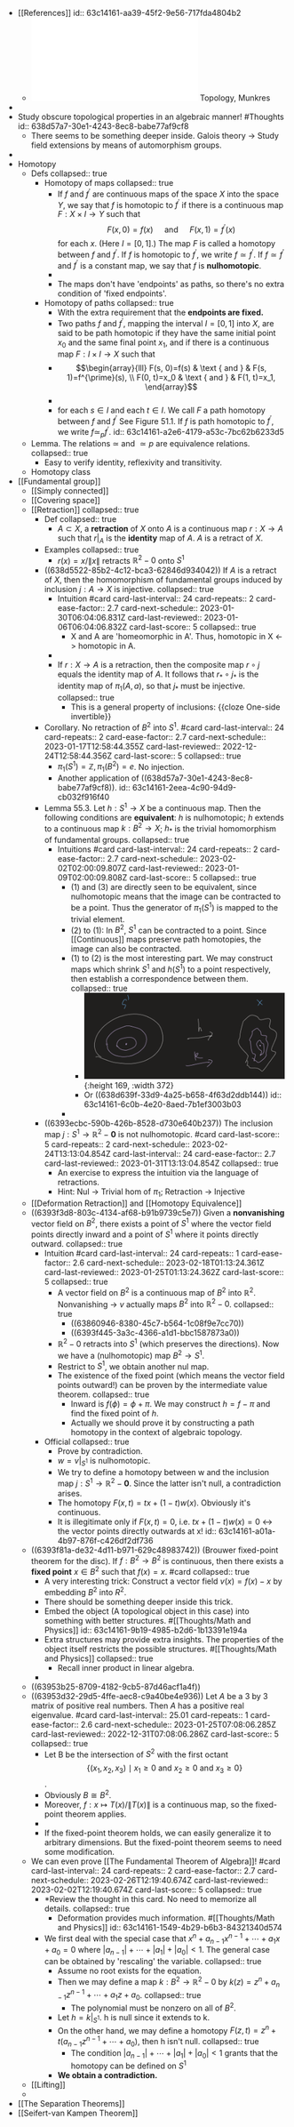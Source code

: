 - [[References]]
  id:: 63c14161-aa39-45f2-9e56-717fda4804b2
	- ![2000_Munkres_Topology](file://zotero_link/Mathematics/Topology/2000_Munkres_Topology.pdf) Topology, Munkres
-
- Study obscure topological properties in an algebraic manner! #Thoughts
  id:: 638d57a7-30e1-4243-8ec8-babe77af9cf8
	- There seems to be something deeper inside. Galois theory -> Study field extensions by means of automorphism groups.
-
- Homotopy
	- Defs
	  collapsed:: true
		- Homotopy of maps
		  collapsed:: true
			- If $f$ and $f^{\prime}$ are continuous maps of the space $X$ into the space $Y$, we say that $f$ is homotopic to $f^{\prime}$ if there is a continuous map $F : X \times I \rightarrow Y$ such that
			  $$F(x, 0)=f(x) \quad \text { and } \quad F(x, 1)=f^{\prime}(x)$$
			  for each $x$. (Here $I=[0,1]$.) The map $F$ is called a homotopy between $f$ and $f^{\prime}$. If $f$ is homotopic to $f^{\prime}$, we write $f \simeq f^{\prime}$. If $f \simeq f^{\prime}$ and $f^{\prime}$ is a constant map, we say that $f$ is **nulhomotopic**.
			-
			- The maps don't have 'endpoints' as paths, so there's no extra condition of 'fixed endpoints'.
		- Homotopy of paths
		  collapsed:: true
			- With the extra requirement that the **endpoints are fixed.**
			- Two paths $f$ and $f^{\prime}$, mapping the interval $I=[0,1]$ into $X$, are said to be path homotopic if they have the same initial point $x_0$ and the same final point $x_1$, and if there is a continuous map $F: I \times I \rightarrow X$ such that
			- $$\begin{array}{lll}
			  F(s, 0)=f(s) & \text { and } & F(s, 1)=f^{\prime}(s), \\
			  F(0, t)=x_0 & \text { and } & F(1, t)=x_1,
			  \end{array}$$
			-
			- for each $s \in I$ and each $t \in I$. We call $F$ a path homotopy between $f$ and $f^{\prime}$ See Figure 51.1. If $f$ is path homotopic to $f^{\prime}$, we write $f \simeq_p f^{\prime}$.
			  id:: 63c14161-a2e6-4179-a53c-7bc62b6233d5
	- Lemma. The relations $\simeq$ and $\simeq p$ are equivalence relations.
	  collapsed:: true
		- Easy to verify identity, reflexivity and transitivity.
	- Homotopy class
- [[Fundamental group]]
	- [[Simply connected]]
	- [[Covering space]]
	- [[Retraction]]
	  collapsed:: true
		- Def
		  collapsed:: true
			- $A \subset X$, a **retraction** of $X$ onto $A$ is a continuous map $r: X \rightarrow A$ such that $r | _ A$ is the **identity** map of $A$. $A$ is a retract of $X$.
		- Examples
		  collapsed:: true
			- $r(x)=x /\|x\|$ retracts $\mathbb{R}^2-0$ onto $S^1$
		- ((638d5522-85b2-4c12-bca3-62846d934042)) If $A$ is a retract of $X$, then the homomorphism of fundamental groups induced by inclusion $j: A \rightarrow X$ is injective.
		  collapsed:: true
			- Intuition #card
			  card-last-interval:: 24
			  card-repeats:: 2
			  card-ease-factor:: 2.7
			  card-next-schedule:: 2023-01-30T06:04:06.831Z
			  card-last-reviewed:: 2023-01-06T06:04:06.832Z
			  card-last-score:: 5
			  collapsed:: true
				- X and A are 'homeomorphic in A'. Thus, homotopic in X <-> homotopic in A.
			-
			- If $r: X \rightarrow A$ is a retraction, then the composite map $r \circ j$ equals the identity map of $A$. It follows that $r_* \circ j_*$ is the identity map of $\pi_1(A, a)$, so that $j_*$ must be injective.
			  collapsed:: true
				- This is a general property of inclusions: {{cloze One-side invertible}}
		- Corollary. No retraction of $B^2$ into $S^1$. #card
		  card-last-interval:: 24
		  card-repeats:: 2
		  card-ease-factor:: 2.7
		  card-next-schedule:: 2023-01-17T12:58:44.355Z
		  card-last-reviewed:: 2022-12-24T12:58:44.356Z
		  card-last-score:: 5
		  collapsed:: true
			- $\pi_1(S^1)=\mathbb Z, \pi_1(B^2)=e$. No injection.
			- Another application of ((638d57a7-30e1-4243-8ec8-babe77af9cf8)).
			  id:: 63c14161-2eea-4c90-94d9-cb032f916f40
		- Lemma 55.3. Let $h: S^1 \rightarrow X$ be a continuous map. Then the following conditions are **equivalent**: $h$ is nulhomotopic; $h$ extends to a continuous map $k: B^2 \rightarrow X$; $h_*$ is the trivial homomorphism of fundamental groups.
		  collapsed:: true
			- Intuitions #card
			  card-last-interval:: 24
			  card-repeats:: 2
			  card-ease-factor:: 2.7
			  card-next-schedule:: 2023-02-02T02:00:09.807Z
			  card-last-reviewed:: 2023-01-09T02:00:09.808Z
			  card-last-score:: 5
			  collapsed:: true
				- (1) and (3) are directly seen to be equivalent, since nulhomotopic means that the image can be contracted to be a point. Thus the generator of $\pi_1(S^1)$ is mapped to the trivial element.
				- (2) to (1): In $B^2$, $S^1$ can be contracted to a point. Since [[Continuous]] maps preserve path homotopies, the image can also be contracted.
				- (1) to (2) is the most interesting part. We may construct maps which shrink $S^1$ and $h(S^1)$ to a point respectively, then establish a correspondence between them.
				  collapsed:: true
					- ![image.png](../assets/image_1670210360212_0.png){:height 169, :width 372}
					- Or ((638d639f-33d9-4a25-b658-4f63d2ddb144))
					  id:: 63c14161-6c0b-4e20-8aed-7b1ef3003b03
				-
		- ((6393ecbc-590b-426b-8528-d730e640b237)) The inclusion map $j : S^1 \rightarrow \mathbb{R}^2-\mathbf{0}$ is not nulhomotopic. #card
		  card-last-score:: 5
		  card-repeats:: 2
		  card-next-schedule:: 2023-02-24T13:13:04.854Z
		  card-last-interval:: 24
		  card-ease-factor:: 2.7
		  card-last-reviewed:: 2023-01-31T13:13:04.854Z
		  collapsed:: true
			- An exercise to express the intuition via the language of retractions.
			- Hint: Nul -> Trivial hom of $\pi_1$; Retraction -> Injective
	- [[Deformation Retraction]] and [[Homotopy Equivalence]]
	- ((6393f3d8-803c-4134-af68-b91b9739c5e7)) Given a **nonvanishing** vector field on $B^2$, there exists a point of $S^1$ where the vector field points directly inward and a point of $S^1$ where it points directly outward.
	  collapsed:: true
		- Intuition #card
		  card-last-interval:: 24
		  card-repeats:: 1
		  card-ease-factor:: 2.6
		  card-next-schedule:: 2023-02-18T01:13:24.361Z
		  card-last-reviewed:: 2023-01-25T01:13:24.362Z
		  card-last-score:: 5
		  collapsed:: true
			- A vector field on $B^2$ is a continuous map of $B^2$ into $\mathbb{R}^2$. Nonvanishing -> $v$ actually maps $B^2$ into $\mathbb{R}^2-0$.
			  collapsed:: true
				- ((63860946-8380-45c7-b564-1c08f9e7cc70))
				- ((6393f445-3a3c-4366-a1d1-bbc1587873a0))
			- $\mathbb{R}^2-0$ retracts into $S^1$ (which preserves the directions). Now we have a (nulhomotopic) map $B^2\to S^1$.
			- Restrict to $S^1$, we obtain another nul map.
			- The existence of the fixed point (which means the vector field points outward!) can be proven by the intermediate value theorem.
			  collapsed:: true
				- Inward is $f(\phi)=\phi+\pi$. We may construct $h=f-\pi$ and find the fixed point of $h$.
				- Actually we should prove it by constructing a path homotopy in the context of algebraic topology.
		- Official
		  collapsed:: true
			- Prove by contradiction.
			- $w=v|_{S^1}$ is nulhomotopic.
			- We try to define a homotopy between w and the inclusion map $j: S^1 \rightarrow \mathbb{R}^2-\mathbf{0}$. Since the latter isn't null, a contradiction arises.
			- The homotopy $F(x, t)=t x+(1-t) w(x)$. Obviously it's continuous.
			- It is illegitimate only if $F(x,t) = 0$, i.e. $t x+(1-t) w(x)=0$ <-> the vector points directly outwards at x!
			  id:: 63c14161-a01a-4b97-876f-c426df2df736
	- ((6393f81a-de32-4d11-b971-629c48983742)) (Brouwer fixed-point theorem for the disc). If $f: B^2 \rightarrow B^2$ is continuous, then there exists a **fixed point** $x \in B^2$ such that $f(x)=x$. #card
	  collapsed:: true
		- A very interesting trick: Construct a vector field $v(x)=f(x)-x$ by embedding $B^2$ into $R^2$.
		- There should be something deeper inside this trick.
		- Embed the object (A topological object in this case) into something with better structures. #[[Thoughts/Math and Physics]]
		  id:: 63c14161-9b19-4985-b2d6-1b13391e194a
		- Extra structures may provide extra insights. The  properties of the object itself restricts the possible structures. #[[Thoughts/Math and Physics]]
		  collapsed:: true
			- Recall inner product in linear algebra.
		-
	- ((63953b25-8709-4182-9cb5-87d46acf1a4f))
	- ((63953d32-29d5-4ffe-aec8-c9a40be4e936)) Let $A$ be a 3 by 3 matrix of positive real numbers. Then $A$ has a positive real eigenvalue. #card
	  card-last-interval:: 25.01
	  card-repeats:: 1
	  card-ease-factor:: 2.6
	  card-next-schedule:: 2023-01-25T07:08:06.285Z
	  card-last-reviewed:: 2022-12-31T07:08:06.286Z
	  card-last-score:: 5
	  collapsed:: true
		- Let B be the intersection of $S^2$ with the first octant $$\left\{\left(x_1, x_2, x_3\right) \mid x_1 \geq 0 \text { and } x_2 \geq 0 \text { and } x_3 \geq 0\right\}$$.
		- Obviously $B \cong B^2$.
		- Moreover, $f:x \mapsto T(x) /\|T(x)\|$ is a continuous map, so the fixed-point theorem applies.
		-
		- If the fixed-point theorem holds, we can easily generalize it to arbitrary dimensions. But the fixed-point theorem seems to need some modification.
	- We can even prove [[The Fundamental Theorem of Algebra]]! #card
	  card-last-interval:: 24
	  card-repeats:: 2
	  card-ease-factor:: 2.7
	  card-next-schedule:: 2023-02-26T12:19:40.674Z
	  card-last-reviewed:: 2023-02-02T12:19:40.674Z
	  card-last-score:: 5
	  collapsed:: true
		- *Review the thought in this card. No need to memorize all details.
		  collapsed:: true
			- Deformation provides much information. #[[Thoughts/Math and Physics]]
			  id:: 63c14161-1549-4b29-b6b3-84321340d574
		- We first deal with the special case that $x^n+a_{n-1} x^{n-1}+\cdots+a_1 x+a_0=0$ where $\left|a_{n-1}\right|+\cdots+\left|a_1\right|+\left|a_0\right|<1$. The general case can be obtained by 'rescaling' the variable.
		  collapsed:: true
			- Assume no root exists for the equation.
			- Then we may define a map $k: B^2 \rightarrow \mathbb{R}^2-0$ by $k(z)=z^n+a_{n-1} z^{n-1}+\cdots+a_1 z+a_0$.
			  collapsed:: true
				- The polynomial must be nonzero on all of $B^2$.
			- Let $h=k|_{S^1}$. h is null since it extends to k.
			- On the other hand, we may define a homotopy $F(z, t)=z^n+t\left(a_{n-1} z^{n-1}+\cdots+a_0\right)$, then h isn't null.
			  collapsed:: true
				- The condition $\left|a_{n-1}\right|+\cdots+\left|a_1\right|+\left|a_0\right|<1$ grants that the homotopy can be defined on $S^1$
			- **We obtain a contradiction.**
	- [[Lifting]]
	-
- [[The Separation Theorems]]
- [[Seifert-van Kampen Theorem]]